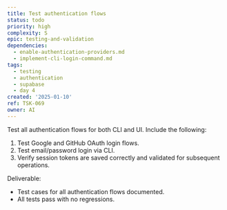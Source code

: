```yaml
---
title: Test authentication flows
status: todo
priority: high
complexity: S
epic: testing-and-validation
dependencies:
  - enable-authentication-providers.md
  - implement-cli-login-command.md
tags:
  - testing
  - authentication
  - supabase
  - day 4
created: '2025-01-10'
ref: TSK-069
owner: AI
---
```


Test all authentication flows for both CLI and UI. Include the following:

1. Test Google and GitHub OAuth login flows.
2. Test email/password login via CLI.
3. Verify session tokens are saved correctly and validated for subsequent operations.

Deliverable:

- Test cases for all authentication flows documented.
- All tests pass with no regressions.
